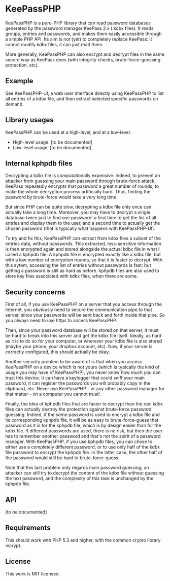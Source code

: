KeePassPHP
==========

KeePassPHP is a pure-PHP library that can read password databases generated by the password manager KeePass 2.x (.kdbx files). It reads groups, entries and passwords, and makes them easily accessible through a simple PHP API. Its aim is not (yet) to completely replace KeePass: it cannot modify kdbx files, it can just read them.

More generally, KeePassPHP can also encrypt and decrypt files in the same secure way as KeePass does (with integrity checks, brute-force-guessing protection, etc).

Example
---------------------

See KeePassPHP-UI, a web user interface directly using KeePassPHP to list all entries of a kdbx file, and then extract selected specific passwords on demand.

Library usages
---------------------

KeePassPHP can be used at a high-level, and at a low-level.

* High-level usage: [to be documented]
* Low-level usage: [to be documented]

Internal kphpdb files
---------------------

Decrypting a kdbx file is computationally expensive. Indeed, to prevent an attacker from guessing your main password through brute-force attack, KeePass repeatedly encrypts that password a great number of rounds, to make the whole decryption process artificially hard. Thus, finding the password by brute-force would take a very long time.

But since PHP can be quite slow, decrypting a kdbx file only once can actually take a long time. Moreover, you may have to decrypt a single database twice just to find one password: a first time to get the list of all entries and display them to the user, and a second time to actually get the chosen password (that is typically what happens with KeePassPHP-UI).

To try and fix this, KeePassPHP can extract from kdbx files a subset of the entries data, without passwords. This extracted, less-sensitive information is then encrypted again and stored alongside the actual kdbx file in what I called a kphpdb file. A kphpdb file is encrypted exactly like a kdbx file, but with a low number of encryption rounds, so that it is faster to decrypt. With this sytem, accessing the list of entries without passwords is fast; but getting a password is still as hard as before. kphpdb files are also used to store key files associated with kdbx files, when there are some.

Security concerns
---------------------

First of all, if you use KeePassPHP on a server that you access through the Internet, you obviously need to secure the communication pipe to that server, since your passwords will be sent back and forth inside that pipe. So you always need to use https to access KeePassPHP.

Then, since your password database will be stored on that server, it must be hard to break into this server and get the kdbx file itself. Ideally, as hard as it is to do so for your computer, or wherever your kdbx file is also stored (maybe your phone, your dropbox account, etc). Now, if your server is correctly configured, this should actually be okay.

Another security problem to be aware of is that when you access KeePassPHP on a device which is not yours (which is typically the kind of usage you may have of KeePassPHP), you never know how much you can trust this device. It can have a keylogger that could sniff your main password, it can register the passwords you will probably copy in the clipboard, etc. Never use KeePassPHP - or any other password manager for that matter - on a computer you cannot trust!

Finally, the idea of kphpdb files that are faster to decrypt than the real kdbx files can actually destroy the protection against brute-force password guessing. Indeed, if the *same* password is used to encrypt a kdbx file and its corresponding kphpdb file, it will be as easy to brute-force-guess that password as it is for the kphpdb file, which is by design easier than for the kdbx file. If different passwords are used, there is no risk, but then the user has to remember another password and that's not the spirit of a password manager. With KeePassPHP, if you use kphpdb files, you can chose to either use a completely different password, or to use only half of the kdbx file password to encrypt the kphpdb file. In the latter case, the other half of the password would still be hard to brute-force-guess.

Note that this last problem only regards main password guessing; an attacker can still try to decrypt the content of the kdbx file without guessing the text password, and the complexity of this task is unchanged by the kphpdb file.

API
---------------------

[to be documented]

Requirements
---------------------
This should work with PHP 5.3 and higher, with the common crypto library mcrypt.

License
---------------------
This work is MIT licensed.
